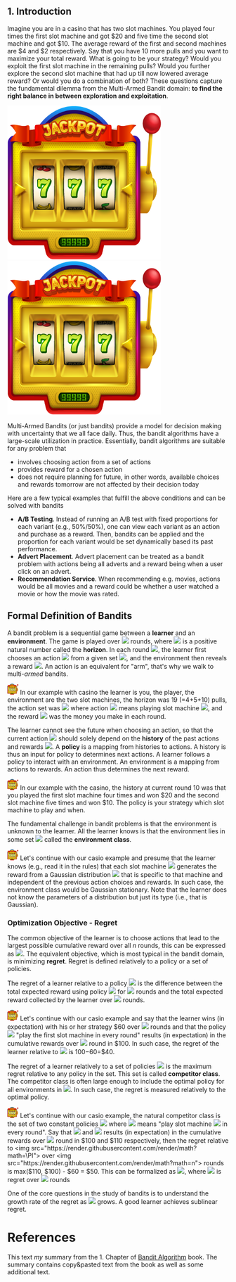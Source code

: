## 1. Introduction
Imagine you are in a casino that has two slot machines. You played four times the first slot machine and got $20 and five time the second slot machine and got $10. The average reward of the first and second machines are $4 and $2 respectively. Say that you have 10 more pulls and you want to maximize your total reward. What is going to be your strategy? Would you exploit the first slot machine in the remaining pulls? Would you further explore the second slot machine that had up till now lowered average reward? Or would you do a combination of both? These questions capture the fundamental dilemma from the Multi-Armed Bandit domain: **to find the right balance in between exploration and exploitation**. 
  
<img width="350" height="350" src="./assets/slot_machine.png"> <img width="350" height="350" src="./assets/slot_machine.png">


Multi-Armed Bandits (or just bandits) provide a model for decision making with uncertainty that we all face daily. Thus, the bandit algorithms have a large-scale utilization in practice. Essentially, bandit algorithms are suitable for any problem that 
- involves choosing action from a set of actions 
- provides reward for a chosen action
- does not require planning for future, in other words, available choices and rewards tomorrow are not affected by their decision today     

Here are a few typical examples that fulfill the above conditions and can be solved with bandits
- **A/B Testing**. Instead of running an A/B test with fixed proportions for each variant (e.g., 50%/50%), one can view each variant as an action and purchase as a reward. Then, bandits can be applied and the proportion for each variant would be set dynamically based its past performance.
- **Advert Placement**. Advert placement can be treated as a bandit problem with actions being all adverts and a reward being when a user click on an advert. 
- **Recommendation Service**. When recommending e.g. movies, actions would be all movies and a reward could be whether a user watched a movie or how the movie was rated. 

## Formal Definition of Bandits

A bandit problem is a sequential game between a **learner** and an **environment**. The game is played over <img src="https://render.githubusercontent.com/render/math?math=n"> rounds, where <img src="https://render.githubusercontent.com/render/math?math=n"> is a positive natural number called the **horizon**. In each round <img src="https://render.githubusercontent.com/render/math?math=t \in [n]">, the learner first chooses an action <img src="https://render.githubusercontent.com/render/math?math=A_t"> from a given set <img src="https://render.githubusercontent.com/render/math?math=A">, and the environment then reveals a reward <img src="https://render.githubusercontent.com/render/math?math=X_t \in \R">. An action is an equivalent for "arm", that's why we walk to multi-*armed* bandits.

<img width="25" height="25" src="./assets/slot_machine.png"> In our example with casino the learner is you, the player, the environment are the two slot machines, the horizon was 19 (=4+5+10) pulls, the action set was <img src="https://render.githubusercontent.com/render/math?math=A=\{A_1, A_2\}"> where action <img src="https://render.githubusercontent.com/render/math?math=A_i"> means playing slot machine <img src="https://render.githubusercontent.com/render/math?math=i">, and the reward <img src="https://render.githubusercontent.com/render/math?math=X_t"> was the money you make in each round. 
  
The learner cannot see the future when choosing an action, so that the current action <img src="https://render.githubusercontent.com/render/math?math=A_t"> should solely depend on the **history** of the past actions and rewards <img src="https://render.githubusercontent.com/render/math?math=H_{t-1} = (A_1, X_1, ..., A_{t-1}, X_{t-1})">. A **policy** is a mapping from histories to actions. A history is thus an input for policy to determines next actions. A learner follows a policy to interact with an environment. An environment is a mapping from actions to rewards. An action thus determines the next reward.


 <img width="25" height="25" src="./assets/slot_machine.png"> In our example with the casino, the history at current round 10 was that you played the first slot machine four times and won $20 and the second slot machine five times and won $10. The policy is your strategy which slot machine to play and when. 

The fundamental challenge in bandit problems is that the environment is unknown to the learner. All the learner knows is that the environment lies in some set <img src="https://render.githubusercontent.com/render/math?math=\varepsilon"> called the **environment class**. 

<img width="25" height="25" src="./assets/slot_machine.png"> Let's continue with our casio example and presume that the learner knows (e.g., read it in the rules) that each slot machine <img src="https://render.githubusercontent.com/render/math?math=i"> generates the reward from a Gaussian distribution <img src="https://render.githubusercontent.com/render/math?math=\N(\mu_i, \sigma_i)"> that is specific to that machine and independent of the previous action choices and rewards. In such case, the environment class would be Gaussian stationary. Note that the learner does not know the parameters of a distribution but just its type (i.e., that is Gaussian).
  

### Optimization Objective - Regret
The common objective of the learner is to choose actions that lead to the largest possible cumulative reward over all *n* rounds, this can be expressed as <img src="https://render.githubusercontent.com/render/math?math=\sum_{t=1}^{\n} X_t">. The equivalent objective, which is most typical in the bandit domain, is minimizing **regret**. Regret is defined relatively to a policy or a set of policies. 

The regret of a learner relative to a policy <img src="https://render.githubusercontent.com/render/math?math=\pi"> is the difference between the total expected reward using policy <img src="https://render.githubusercontent.com/render/math?math=\pi"> for <img src="https://render.githubusercontent.com/render/math?math=n"> rounds and the total expected reward collected by the learner over <img src="https://render.githubusercontent.com/render/math?math=n"> rounds. 

<img width="25" height="25" src="./assets/slot_machine.png"> Let's continue with our casio example and say that the learner wins (in expectation) with his or her strategy $60 over <img src="https://render.githubusercontent.com/render/math?math=n=19"> rounds and that the policy <img src="https://render.githubusercontent.com/render/math?math=\pi_1"> "play the first slot machine in every round" results (in expectation) in the cumulative rewards over <img src="https://render.githubusercontent.com/render/math?math=n=19"> round in $100. In such case, the regret of the learner relative to <img src="https://render.githubusercontent.com/render/math?math=\pi_1"> is $100-$60=$40.
 
The regret of a learner relatively to a set of policies <img src="https://render.githubusercontent.com/render/math?math=\Pi"> is the maximum regret relative to any policy in the set. This set is called **competitor class**.  The competitor class is often large enough to include the optimal policy for all environments in <img src="https://render.githubusercontent.com/render/math?math=\varepsilon">. In such case, the regret is measured relatively to the optimal policy. 

<img width="25" height="25" src="./assets/slot_machine.png"> Let's continue with our casio example, the natural competitor class is the set of two constant policies <img src="https://render.githubusercontent.com/render/math?math=\PI = \{\pi_1, \pi_2\}"> where <img src="https://render.githubusercontent.com/render/math?math=\pi_i"> means "play slot machine <img src="https://render.githubusercontent.com/render/math?math=i"> in every round". Say that <img src="https://render.githubusercontent.com/render/math?math=\pi_1"> and <img src="https://render.githubusercontent.com/render/math?math=\pi_2"> results (in expectation) in the cumulative rewards over <img src="https://render.githubusercontent.com/render/math?math=n=19"> round in $100 and $110 respectively, then the regret relative to <img src="https://render.githubusercontent.com/render/math?math=\PI"> over <img src="https://render.githubusercontent.com/render/math?math=n"> rounds is max($110, $100) - $60 = $50. This can be formalized as <img src="https://render.githubusercontent.com/render/math?math=R_n = n*\displaystyle\max_{a \in \Alpha} \mu_a - \mathbf{E}[\sum_{t=1}^{\n} X_t]">, where <img src="https://render.githubusercontent.com/render/math?math=R_n"> is regret over <img src="https://render.githubusercontent.com/render/math?math=n"> rounds
 
One of the core questions in the study of bandits is to understand the growth rate of the regret as <img src="https://render.githubusercontent.com/render/math?math=\n"> grows. A good learner achieves sublinear regret.

# References
This text *my* summary from the 1. Chapter of [Bandit Algorithm](https://tor-lattimore.com/downloads/book/book.pdf) book. The summary contains copy&pasted text from the book as well as some additional text. 

